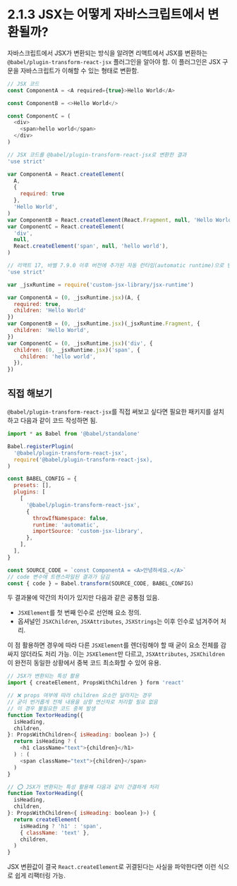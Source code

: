 # 2.1.3 JSX는 어떻게 자바스크립트에서 변환될까?

자바스크립트에서 JSX가 변환되는 방식을 알려면 리액트에서 JSX를 변환하는 `@babel/plugin-transform-react-jsx` 플러그인을 알아야 함. 이 플러그인은 JSX 구문을 자바스크립트가 이해할 수 있는 형태로 변환함.

```js
// JSX 코드
const ComponentA = <A required={true}>Hello World</A>

const ComponentB = <>Hello World</>

const ComponentC = (
  <div>
    <span>hello world</span>
  </div>
)

// JSX 코드를 @babel/plugin-transform-react-jsx로 변환한 결과
'use strict'

var ComponentA = React.createElement(
  A,
  {
    required: true
  },
  'Hello World',
)
var ComponentB = React.createElement(React.Fragment, null, 'Hello World')
var ComponentC = React.createElement(
  'div',
  null,
  React.createElement('span', null, 'hello world'),
)

// 리액트 17, 바벨 7.9.0 이후 버전에 추가된 자동 런타임(automatic runtime)으로 변환한 결과
'use strict'

var _jsxRuntime = require('custom-jsx-library/jsx-runtime')

var ComponentA = (0, _jsxRuntime.jsx)(A, {
  required: true,
  children: 'Hello World'
})
var ComponentB = (0, _jsxRuntime.jsx)(_jsxRuntime.Fragment, {
  children: 'Hello World',
})
var ComponentC = (0, _jsxRuntime.jsx)('div', {
  children: (0, _jsxRuntime.jsx)('span', {
    children: 'hello world',
  }),
})
```

## 직접 해보기

`@babel/plugin-transform-react-jsx`를 직접 써보고 싶다면 필요한 패키지를 설치하고 다음과 같이 코드 작성하면 됨.

```js
import * as Babel from '@babel/standalone'

Babel.registerPlugin(
  '@babel/plugin-transform-react-jsx',
  require('@babel/plugin-transform-react-jsx),
)

const BABEL_CONFIG = {
  presets: [],
  plugins: [
    [
      '@babel/plugin-transform-react-jsx',
      {
        throwIfNamespace: false,
        runtime: 'automatic',
        importSource: 'custom-jsx-library',
      },
    ],
  ],
}

const SOURCE_CODE = `const ComponentA = <A>안녕하세요.</A>`
// code 변수에 트랜스파일된 결과가 담김
const { code } = Babel.transform(SOURCE_CODE, BABEL_CONFIG)
```

두 결과물에 약간의 차이가 있지만 다음과 같은 공통점 있음.

- `JSXElement`를 첫 번째 인수로 선언해 요소 정의.
- 옵셔널인 `JSXChildren`, `JSXAttributes`, `JSXStrings`는 이후 인수로 넘겨주어 처리.

이 점 활용하면 경우에 따라 다른 `JSXElement`를 렌더링해야 할 때 굳이 요소 전체를 감싸지 않더라도 처리 가능. 이는 `JSXElement`만 다르고, `JSXAttributes`, `JSXChildren`이 완전히 동일한 상황에서 중복 코드 최소화할 수 있어 유용.

```js
// JSX가 변환되는 특성 활용
import { createElement, PropsWithChildren } form 'react'

// ❌ props 여부에 따라 children 요소만 달라지는 경우
// 굳이 번거롭게 전체 내용을 삼항 연산자로 처리할 필요 없음
// 이 경우 불필요한 코드 중복 발생
function TextorHeading({
  isHeading,
  children,
}: PropsWithChildren<{ isHeading: boolean }>) {
  return isHeading ? (
    <h1 className="text">{children}</h1>
  ) : (
    <span className="text">{children}</span>
  )
}

// ⭕ JSX가 변환되는 특성 활용해 다음과 같이 간결하게 처리
function TextorHeading({
  isHeading,
  children,
}: PropsWithChildren<{ isHeading: boolean }>) {
  return createElement(
    isHeading ? 'h1' : 'span',
    { className: 'text' },
    children,
  )
}
```

JSX 변환값이 결국 `React.createElement`로 귀결된다는 사실을 파악한다면 이런 식으로 쉽게 리팩터링 가능.

